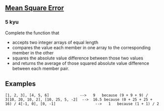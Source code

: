 <h2><a href=https://www.codewars.com/kata/51edd51599a189fe7f000015/train/csharp target="_blank">Mean Square Error</a></h2><h3>5 kyu</h3><p>Complete the function that </p><ul><li>accepts two integer arrays of equal length</li><li>compares the value each member in one array to the corresponding member in the other</li><li>squares the absolute value difference between those two values</li><li>and returns the average of those squared absolute value difference between each member pair.</li></ul><h2 id="examples">Examples</h2><pre><code>[1, 2, 3], [4, 5, 6]              --&gt;   9   because (9 + 9 + 9) / 3[10, 20, 10, 2], [10, 25, 5, -2]  --&gt;  16.5 because (0 + 25 + 25 + 16) / 4[-1, 0], [0, -1]                  --&gt;   1   because (1 + 1) / 2</code></pre>